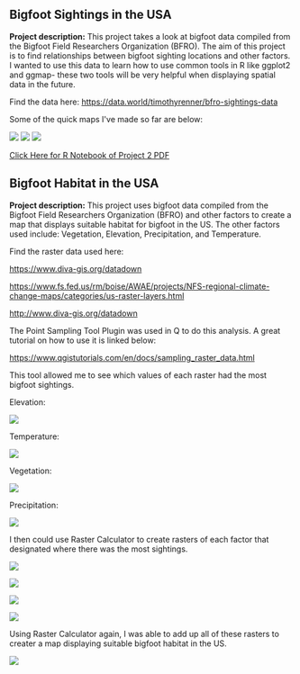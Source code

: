 ## Bigfoot Sightings in the USA

**Project description:** This project takes a look at bigfoot data compiled from the Bigfoot Field Researchers Organization (BFRO). The aim of this project is to find relationships between bigfoot sighting locations and other factors. I wanted to use this data to learn how to use common tools in R like ggplot2 and ggmap- these two tools will be very helpful when displaying spatial data in the future. 

Find the data here: https://data.world/timothyrenner/bfro-sightings-data

Some of the quick maps I've made so far are below:

<img src="../images/sights.PNG?raw=true"/>
<img src="../images/coool.PNG?raw=true"/>
<img src="../images/density.PNG?raw=true"/>

[Click Here for R Notebook of Project 2 PDF](/pdf/Staub_Bigfoot_Workflow.pdf)

## Bigfoot Habitat in the USA

**Project description:** This project uses bigfoot data compiled from the Bigfoot Field Researchers Organization (BFRO) and other factors to create a map that displays suitable habitat for bigfoot in the US. The other factors used include: Vegetation, Elevation, Precipitation, and Temperature. 

Find the raster data used here: 

https://www.diva-gis.org/datadown

https://www.fs.fed.us/rm/boise/AWAE/projects/NFS-regional-climate-change-maps/categories/us-raster-layers.html

http://www.diva-gis.org/datadown

The Point Sampling Tool Plugin was used in Q to do this analysis. A great tutorial on how to use it is linked below:

https://www.qgistutorials.com/en/docs/sampling_raster_data.html

This tool allowed me to see which values of each raster had the most bigfoot sightings. 

Elevation:

<img src="../images/elev.png?raw=true"/>

Temperature:

<img src="../images/temp.png?raw=true"/>

Vegetation:

<img src="../images/veg.png?raw=true"/>

Precipitation:

<img src="../images/precip.png?raw=true"/>

I then could use Raster Calculator to create rasters of each factor that designated where there was the most sightings. 

[<img src="../images/bfprecip.png?raw=true"/>](/pdf/LStaub_bf_precip.pdf)

[<img src="../images/bfelev.png?raw=true"/>](/pdf/LStaub_bf_elev.pdf)

[<img src="../images/bfveg.png?raw=true"/>](/pdf/LStaub_bf_veg.pdf)

[<img src="../images/bftemp.png?raw=true"/>](/pdf/LStaub_bf_temp.pdf)

Using Raster Calculator again, I was able to add up all of these rasters to creater a map displaying suitable bigfoot habitat in the US.

[<img src="../images/bfhabitat.png?raw=true"/>](/pdf/LStaub_bf_habitat.pdf)



